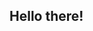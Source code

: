 ## Hello there!

<!-- **`Full-Stack Software Developer`**

#### 🧰 Languages and Tools 
[![My Skills](https://skillicons.dev/icons?i=js,html,css,react,redux,vscode,github,git)](https://skillicons.dev) 

#### 🏳️‍🌈 About Me
I'm an editor turned self-taught developer currently on the TechNative Digital Full-Stack Developer bootcamp. 

#### 📫 Get in touch:
 
[![LinkedIn](https://img.shields.io/badge/LinkedIn-0077B5?style=for-the-badge&logo=linkedin&logoColor=white)](https://www.linkedin.com/in/susannah-bennett-a16627181/)



Here are some ideas to get you started:

- 🔭 I’m currently working on ...
- 🌱 I’m currently learning ...
- 👯 I’m looking to collaborate on ...
- 🤔 I’m looking for help with ...
- 💬 Ask me about ...
- 📫 How to reach me: ...
- 😄 Pronouns: ...
- ⚡ Fun fact: ...
-->

